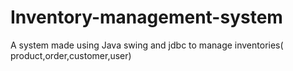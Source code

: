 # Inventory-management-system
A system made using Java swing and jdbc to manage inventories( product,order,customer,user)
